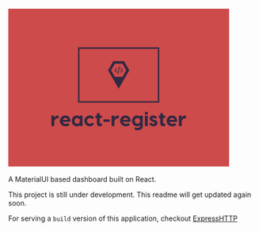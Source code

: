 ![react-register](https://raw.githubusercontent.com/Fairbanks-io/react-register/develop/imgs/react-register-sm.png)

A MaterialUI based dashboard built on React.

This project is still under development. This readme will get updated again soon.

For serving a `build` version of this application, checkout [ExpressHTTP](https://github.com/jonfairbanks/ExpressHTTP)
